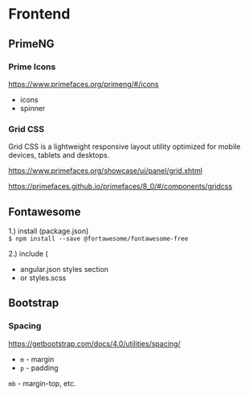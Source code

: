 # Frontend

## PrimeNG

### Prime Icons
https://www.primefaces.org/primeng/#/icons
- icons
- spinner

### Grid CSS
Grid CSS is a lightweight responsive layout utility optimized for mobile devices, tablets and desktops.

https://www.primefaces.org/showcase/ui/panel/grid.xhtml

https://primefaces.github.io/primefaces/8_0/#/components/gridcss

## Fontawesome
1.) install (package.json)  
`$ npm install --save @fortawesome/fontawesome-free`

2.) include (
- angular.json styles section
- or styles.scss

## Bootstrap
### Spacing
https://getbootstrap.com/docs/4.0/utilities/spacing/

- `m` - margin
- `p` - padding

`mb` - margin-top, etc.
